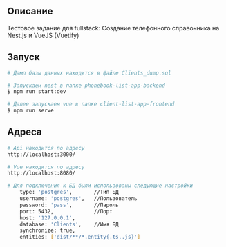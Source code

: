 ## Описание

Тестовое задание для fullstack: Создание телефонного справочника на Nest.js и VueJS (Vuetify)

## Запуск

```bash
# Дамп базы данных находится в файле Clients_dump.sql

# Запускаем nest в папке phonebook-list-app-backend
$ npm run start:dev

# Далее запускаем vue в папке client-list-app-frontend
$ npm run serve
```

## Адреса

```bash
# Api находится по адресу
http://localhost:3000/

# Vue находится по адресу 
http://localhost:8080/

# Для подключения к БД были использованы следующие настройки
    type: 'postgres',       //Тип БД
    username: 'postgres',   //Пользователь
    password: 'pass',       //Пароль
    port: 5432,             //Порт
    host: '127.0.0.1',      
    database: 'Clients',    //Имя БД
    synchronize: true,
    entities: ['dist/**/*.entity{.ts,.js}']
```